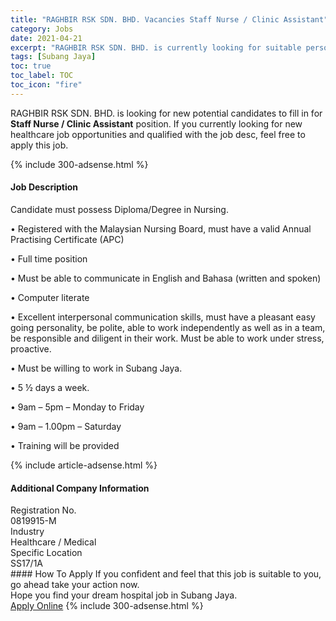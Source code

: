 ```yaml
---
title: "RAGHBIR RSK SDN. BHD. Vacancies Staff Nurse / Clinic Assistant" 
category: Jobs 
date: 2021-04-21 
excerpt: "RAGHBIR RSK SDN. BHD. is currently looking for suitable person to fill in the Staff Nurse / Clinic Assistant which positioned at Subang Jaya" 
tags: [Subang Jaya] 
toc: true 
toc_label: TOC 
toc_icon: "fire" 
--- 
```


<p>RAGHBIR RSK SDN. BHD. is looking for new potential candidates to fill in for <b>Staff Nurse / Clinic Assistant</b> position. If you currently looking for new healthcare job opportunities and qualified with the job desc, feel free to apply this job.
</p>{% include 300-adsense.html %} 
<div><div><h4>Job Description</h4></div><div><div><span><div><p><span>Candidate must possess Diploma/Degree in Nursing.</span></p><p><span>&#8226; Registered with the Malaysian Nursing Board, must have a valid Annual Practising Certificate (APC)</span></p><p><span>&#8226; Full time position</span></p><p><span>&#8226; Must be able to communicate in English and Bahasa (written and spoken)</span></p><p><span>&#8226; Computer literate</span></p><p><span>&#8226; Excellent interpersonal communication skills, must have a pleasant easy going personality, be polite, able to work independently as well as in a team, be responsible and diligent in their work. Must be able to work under stress, proactive.</span></p><p><span>&#8226; Must be willing to work in Subang Jaya.</span></p><p><span>&#8226; 5 &#189; days a week.</span></p><p><span>&#8226; 9am &#8211; 5pm &#8211; Monday to Friday</span></p><p><span>&#8226; 9am &#8211; 1.00pm &#8211; Saturday</span></p><p><span>&#8226; Training will be provided</span></p></div></span></div></div></div> 
{% include article-adsense.html %} 
<div><div><h4>Additional Company Information</h4></div><div><div><div><div><div><div><div><span>Registration No.</span></div><div><span>0819915-M</span></div></div></div></div><div><div><div><div><span>Industry</span></div><div><span>Healthcare / Medical</span></div></div></div></div><div><div><div><div><span>Specific Location</span></div><div><span>SS17/1A</span></div></div></div></div></div></div></div></div> 
#### How To Apply 
If you confident and feel that this job is suitable to you, go ahead take your action now. <br/> 
Hope you find your dream hospital job in Subang Jaya. <br/> 
<a href="https://www.jobstreet.com.my/en/job/staff-nurse-clinic-assistant-4543546?jobId=jobstreet-my-job-4543546" class="btn btn--warning" target="_blank" rel="nofollow noopenner">Apply Online</a> 
{% include 300-adsense.html %} 